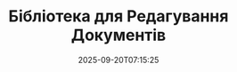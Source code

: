 ---
############################# Static ############################
layout: "family"
date:  2025-09-20T07:15:25
draft: false

product: "Redaction"
product_tag: "redaction"

lang: uk

############################# Head ############################
head_title: "Рішення для редагування документів. Редагуйте або видаляйте будь-які чутливі дані."
head_description: "Видаляйте, приховуйте або ховайте текст, зображення або метадані у PDF, Word документах, Excel таблицях, PowerPoint презентаціях, зображеннях та інших файлах. Використовуйте нашу бібліотеку у своїх додатках на .NET, Java, Python або у хмарі."

############################# Header ############################
title: "Бібліотека для Редагування Документів"
description:  |
  Приховуйте або видаляйте приватну інформацію з різних типів файлів.

  Редагуйте текст або зображення, щоб усунути чутливий контент.

  Управляйте метаданими файлів за допомогою наших розширених можливостей.

############################# Supported Platforms ###############################
supported_platforms:
  enable: true
  head_title: "Виберіть свою платформу"
  title: "Платформна Незалежність"
  description: "Бібліотека GroupDocs.Redaction підтримує наступні операційні системи та фреймворки:"
  details_link_title: "Дізнайтеся більше"

  items:
    # items loop
    - title: ".NET"
      description: GroupDocs.Redaction .NET 
      color: "blue"
      tag: "net"
      link: "/redaction/net/"
      features_link: "https://docs.groupdocs.com/redaction/net/system-requirements/"
      features:
          # features loop
          - rows: "3"
            content: |
                    .NET 6.0+ <br> .NET Core 3.1 <br> .NET Framework 4.6.2+
      
          # features loop
          - rows: "4"
            content: |
                    Windows <br> Linux <br> Mac OS <br> Microsoft Azure
      
          # features loop
          - rows: "3"
            content: |
                    Microsoft Visual Studio <br> JetBrains Rider <br> Microsoft Visual Code
      
          # features loop
          - rows: "1"
            content: |
                    30+ file formats
      

    # items loop
    - title: "Java"
      description: GroupDocs.Redaction Java
      color: "red"
      tag: "java"
      link: "/redaction/java/"
      features_link: "https://docs.groupdocs.com/redaction/java/system-requirements/"
      features:
          # features loop
          - rows: "3"
            content: |
                    Java 8 or higher <br> Kotlin
      
          # features loop
          - rows: "4"
            content: |
                    Windows <br> Linux <br> Mac OS
      
          # features loop
          - rows: "3"
            content: |
                    IntelliJ IDEA <br> Eclipse <br> NetBeans
      
          # features loop
          - rows: "1"
            content: |
                    30+ file formats

    # items loop
    - title: "Python"
      description: GroupDocs.Redaction Python
      color: "yellow"
      tag: "python-net"
      link: "/redaction/python-net/"
      features_link: "https://docs.groupdocs.com/redaction/python-net/system-requirements/"
      features:
          # features loop
          - rows: "3"
            content: |
                    Python 3.9+ and .NET 6+
      
          # features loop
          - rows: "4"
            content: |
                    Windows <br> Linux <br> Mac OS
      
          # features loop
          - rows: "3"
            content: |
                    IDLE <br> PyCharm <br> Visual Studio Code
      
          # features loop
          - rows: "1"
            content: |
                    30+ file formats

############################# Features ###############################
features:
  enable: true
  title: "GroupDocs.Redaction на Перший Погляд"
  description: "Рішення для управління контентом у PDF, Office документах, зображеннях та інших бізнес-файлах."

  items:
    # items loop
    - icon: "text"
      title: "Видалення або Редагування Тексту"
      content: "Знаходьте та редагуйте чутливий текст у ваших документах без зайвих зусиль."

    # items loop
    - icon: "image"
      title: "Редагування Зображень"
      content: "Приховуйте області зображень у ваших файлах без додаткових зусиль."

    # items loop
    - icon: "template"
      title: "Управління Метаданими"
      content: "Видаляйте або замінюйте метадані, такі як автор у Word документах або EXIF дані в зображеннях."

    # items loop
    - icon: "pdf"
      title: "Розширені Можливості"
      content: "Шукайте дані для редагування за допомогою регулярних виразів або інтеграції ШІ."

############################# Code samples ############################
code_samples:
  enable: true
  title: "GroupDocs.Redaction Приклади Коду"
  description: "Типові випадки використання операцій редагування GroupDocs.Redaction."
  items:
    # code sample loop
    - title: "Як Редагувати Текст у PDF Документах"
      content: |
       GroupDocs.Redaction - це найкраще рішення для редагування тексту у ваших документах всього за кілька кроків.
      samples:
        - language: "C#"
          color: "blue"
          content: |
            ```csharp {style=abap}   
            // Передайте шлях до файлу, який потрібно редагувати, в екземпляр Redactor
            using (Redactor redactor  = new Redactor("source.pdf"))
            {
                // Надайте параметри редагування
                var redaction = new ExactPhraseRedaction("Sensitive data", new ReplacementOptions("[hidden]"));

                // Редагуйте та збережіть результат
                redactor.Apply(redaction);

                var outputFile = redactor.Save();
            }   
            ```
        - language: "Java"
          color: "red"
          content: |
            ```java {style=abap}   
            // Передайте шлях до файлу, який потрібно редагувати, в екземпляр Redactor
            final Redactor redactor  = new Redactor("source.pdf");

            try 
            {
                // Надайте параметри редагування
                ExactPhraseRedaction redaction = new ExactPhraseRedaction("Sensitive data", new ReplacementOptions("[hidden]"));

                // Редагуйте та збережіть результат
                redactor.apply(redaction);
                redactor.save();
            }
            finally { redactor.close(); } 
            ```
        - language: "Python"
          color: "yellow"
          content: |
            ```python {style=abap}
            import groupdocs.redaction as gr
            import groupdocs.redaction.options as gro
            import groupdocs.redaction.redactions as grr

            def run():

                # Передайте шлях до файлу, який потрібно редагувати, в екземпляр Redactor
                with gr.Redactor("source.pdf") as redactor:

                    # Надайте параметри редагування
                    repl_opt = grr.ReplacementOptions("[hidden]")
                    ex_red = grr.ExactPhraseRedaction("Sensitive data", repl_opt)

                    # Редагуйте та збережіть результат
                    result = redactor.apply(ex_red)
        
                    so = gro.SaveOptions()
                    so.add_suffix = True
                    so.rasterize_to_pdf = False
                    result_path = redactor.save(so)
            ```

############################# Supported Formats ###############################
formats:
  enable: true
  title: "Підтримується 30+ Форматів Файлів"
  description: "GroupDocs.Redaction підтримує операції редагування у всіх широко використовуваних бізнесових форматах файлів."

############################# Metrics ###############################
metrics:
  enable: true
  title: "GroupDocs.Redaction Досягнення"
  description: "Досліджуйте ключові метрики, що підкреслюють успіх нашої бібліотеки"

  items:
    # items loop
    - number: "30+"
      title: "Підтримувані Формати"
      content: "GroupDocs.Redaction підтримує операції з більш ніж 30 широко використовуваними формами файлів."

    # items loop
    - number: "440k"
      title: "Завантаження з NuGet"
      content: "GroupDocs.Redaction для .NET було завантажено понад 440 000 разів з NuGet."

    # items loop
    - number: "12k"
      title: "Завантаження з Maven"
      content: "GroupDocs.Redaction має понад 12 000 завантажень на Maven, пропонуючи потужні функції редагування для Java."

    # items loop
    - number: "140+"
      title: "Задоволені Клієнти"
      content: "Як глобальні корпорації, так і окремі розробники покладаються на продукцію GroupDocs для створення інноваційних рішень."


############################# Customers ###############################
customers:
  enable: true
  title: "Наші Задоволені Клієнти"
  description: "Бібліотеки GroupDocs користуються довірою визнаних і поважаних брендів по всьому світу."

  items:
    # items loop
    - title: "BenQ Corporation"
      logo: "benq"
      
    # items loop
    - title: "Nasdaq Stock Market"
      logo: "nasdaq"
      
    # items loop
    - title: "AT&T Inc."
      logo: "att"
      
    # items loop
    - title: "Customer logo AstraZeneca"
      logo: "astrazeneca"
      
    # items loop
    - title: "Central Bank of Argentina"
      logo: "argentinacentralbank"
      
    # items loop
    - title: "Roche Holding AG"
      logo: "roche"
      
    # items loop
    - title: "Capita"
      logo: "capita"
      
    # items loop
    - title: "Axa S.A."
      logo: "axa"
      
    # items loop
    - title: "Instructure Inc."
      logo: "instructure"
      
    # items loop
    - title: "Wipro"
      logo: "wipro"


############################# Actions ###############################
actions:
  enable: true
  title: "Готові Розпочати?"
  description: "Спробуйте функції GroupDocs.Redaction безкоштовно на вашій платформі."

  items:
    # items loop
    - title: ".NET"
      color: "blue"
      link: "/redaction/net/"

    # items loop
    - title: "Java"
      color: "red"
      link: "/redaction/java/"

    # items loop
    - title: "Node.js"
      color: "yellow"
      link: "/redaction/python-net/"   

############################# FAQ ###############################
faq:
  enable: true
  title: "Поширені Запитання"
  description: "Відповіді на найбільш поширені запитання."

  items:
    # items loop
    - question: "Чи потребує бібліотека GroupDocs.Redaction стороннього програмного забезпечення для обробки документів?"
      answer: "GroupDocs.Redaction не потребує зовнішнього програмного забезпечення, такого як Adobe Acrobat, Microsoft Office та ін."

    # items loop
    - question: "Чи можу я спробувати бібліотеку GroupDocs.Redaction перед придбанням?"
      answer: "Так, ви можете спробувати GroupDocs.Redaction без купівлі ліцензії. Вона працює в пробному режимі, який додає пробні позначки й обмежує вихід до перших 3-х сторінок. Для тестування без обмежень запитайте тимчасову ліцензію на 30 днів. Для детальнішої інформації [дивіться](https://purchase.groupdocs.com/temporary-license/)."

    # items loop
    - question: "Які варіанти ліцензій доступні?"
      answer: "Ми пропонуємо кілька типів ліцензій залежно від ваших потреб у розробці та розповсюдженні. Сюди входять ліцензії, засновані на розробниках, на сайті та лічильники залежно від використання. Дізнайтеся більше [тут](https://purchase.groupdocs.com/pricing/redaction/net/)."

############################# Cloud Links ###############################
cloud_links:
  enable: false
  title: "GroupDocs.Redaction API з Низьким Кодом"
  description: "Інтегруйте редагування документів у будь-який додаток, використовуючи наш хмарний REST API."
  
  items:
    # items loop
    - title: "GroupDocs.Redaction Cloud for cURL"
      content: "Використовуйте команди cURL з нашим хмарним RESTful API для редагування документів в широкому спектрі підтримуваних форматів файлів."
      icon: "groupdocs_redaction-for-curl"
      link: "https://products.groupdocs.cloud/redaction/curl"

    # items loop
    - title: "GroupDocs.Redaction Cloud for .NET"
      content: "Витягуйте зображення, текст і метадані або редагуйте документи, використовуючи шаблони в Microsoft .NET додатках."
      icon: "groupdocs_redaction-for-net"
      link: "https://products.groupdocs.cloud/redaction/net"

    # items loop
    - title: "GroupDocs.Redaction Cloud for Java"
      content: "Java SDK для редагування документів та витягнення даних у ваших Java-додатках."
      icon: "groupdocs_redaction-for-java"
      link: "https://products.groupdocs.cloud/redaction/java"

############################# App links ###############################
app_links:
  enable: true
  title: "GroupDocs.Redaction Безкодові Додатки"
  description: "Веб-додаток, який дозволяє редагувати понад 30 популярних форматів файлів безпосередньо у вашому браузері."

  items:
    # items loop
    - title: "GroupDocs.Redaction Total"
      content: "Безкоштовний онлайн-інструмент для редагування Word, Excel, PowerPoint, PDF та понад 30 інших типів файлів."
      icon: "groupdocs_redaction-app"
      link: "https://products.groupdocs.app/redaction/total"

    # items loop
    - title: "GroupDocs.Redaction DOCX"
      content: "Редагуйте Word документи у вашому браузері та витягуйте зображення, текст або метадані."
      icon: "groupdocs_words-app"
      link: "https://products.groupdocs.app/redaction/docx"

    # items loop
    - title: "GroupDocs.Redaction PDF"
      content: "Безкоштовний інструмент для редагування PDF, який працює на будь-якому пристрої чи платформі без обмежень."
      icon: "groupdocs_pdf-app"
      link: "https://products.groupdocs.app/redaction/pdf"


      


---